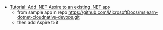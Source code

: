- [Tutorial: Add .NET Aspire to an existing .NET app](https://learn.microsoft.com/en-us/dotnet/aspire/get-started/add-aspire-existing-app)
  - from sample app in repo https://github.com/MicrosoftDocs/mslearn-dotnet-cloudnative-devops.git
  - then add Aspire to it
